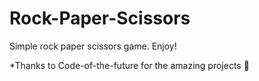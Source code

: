 # Rock-Paper-Scissors
Simple rock paper scissors game. Enjoy!

*Thanks to Code-of-the-future for the amazing projects 👋
